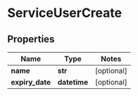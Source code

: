 # ServiceUserCreate

## Properties
Name | Type | Notes
------------ | ------------- | -------------
**name** | **str** | [optional]
**expiry_date** | **datetime** | [optional]


